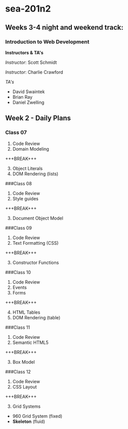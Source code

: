 # sea-201n2
## Weeks 3-4 night and weekend track:
### Introduction to Web Development
**Instructors & TA's**

*Instructor*: Scott Schmidt

*Instructor*: Charlie Crawford

*TA's*
- David Swaintek
- Brian Ray
- Daniel Zwelling

## Week 2 - Daily Plans
### Class 07
1. Code Review
2. Domain Modeling

+++BREAK+++

3. Object Literals
4. DOM Rendering (lists)

###Class 08
1. Code Review
2. Style guides

+++BREAK+++

3. Document Object Model

###Class 09
1. Code Review
2. Text Formatting (CSS)

+++BREAK+++

3. Constructor Functions

###Class 10
1. Code Review
2. Events
3. Forms

+++BREAK+++

4. HTML Tables
5. DOM Rendering (table)

###Class 11
1. Code Review
2. Semantic HTML5

+++BREAK+++

3. Box Model

###Class 12
1. Code Review
2. CSS Layout

+++BREAK+++

3. Grid Systems
  - 960 Grid System (fixed)
  - **Skeleton** (fluid)

